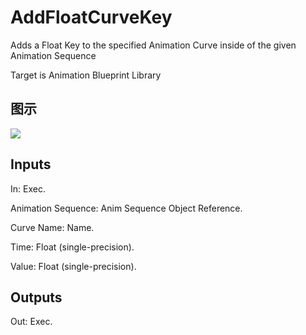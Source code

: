 # AddFloatCurveKey

Adds a Float Key to the specified Animation Curve inside of the given Animation Sequence

Target is Animation Blueprint Library

## 图示

![]($-20221218-17513946.png)

## Inputs

In: Exec.

Animation Sequence: Anim Sequence Object Reference.

Curve Name: Name.

Time: Float (single-precision).

Value: Float (single-precision).  

## Outputs

Out: Exec.

